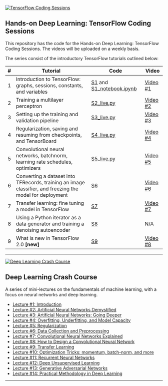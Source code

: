 <a href="#"><img src="https://raw.githubusercontent.com/isikdogan/deep_learning_tutorials/master/img/tfcs_github.png" alt="TensorFlow Coding Sessions"></a>

## Hands-on Deep Learning: TensorFlow Coding Sessions

This repository has the code for the Hands-on Deep Learning: TensorFlow Coding Sessions. The videos will be uploaded on a weekly basis.

The series consist of the introductory TensorFlow tutorials outlined below:

| # | Tutorial                                                             | Code | Video            |
|-|------------------------------------------------------------------------|------|------------------|
|1| Introduction to TensorFlow: graphs, sessions, constants, and variables |[S1](S1/) and [S1_notebook.ipynb](S1/S1_notebook.ipynb)| [Video #1](https://youtu.be/1KzJbIFnVTE) |
|2| Training a multilayer perceptron                                       |[S2_live.py](S2_live.py)| [Video #2](https://youtu.be/b7ykcBzz9wo) |
|3| Setting up the training and validation pipeline                        |[S3_live.py](S3_live.py)| [Video #3](https://youtu.be/l_ZvxKBToWs) |
|4| Regularization, saving and resuming from checkpoints, and TensorBoard  |[S4_live.py](S4_live.py)| [Video #4](https://youtu.be/ni9FZtF_gLs) |
|5| Convolutional neural networks, batchnorm, learning rate schedules, optimizers|[S5_live.py](S5_live.py)| [Video #5](https://youtu.be/ULX1nWPAJbM) |
|6| Converting a dataset into TFRecords, training an image classifier, and freezing the model for deployment|[S6](S6/)| [Video #6](https://youtu.be/tzKqjPdAf8M) |
|7| Transfer learning: fine tuning a model in TensorFlow                   |[S7](S7/)| [Video #7](https://youtu.be/jccBP_uA98k) |
|8| Using a Python iterator as a data generator and training a denoising autoencoder  |[S8](S8/)| N/A |
|9| What is new in TensorFlow 2.0 **[new]**                   |[S9](S9/)| [Video #8](https://youtu.be/GI_QVLNCgPo) |

---

<a href="https://www.youtube.com/watch?v=nmnaO6esC7c&list=PLWKotBjTDoLj3rXBL-nEIPRN9V3a9Cx07"><img src="https://raw.githubusercontent.com/isikdogan/deep_learning_tutorials/master/img/dlcc_github.jpg" alt="Deep Learning Crash Course"></a>

## Deep Learning Crash Course

A series of mini-lectures on the fundamentals of machine learning, with a focus on neural networks and deep learning.

* [Lecture #1: Introduction](https://youtu.be/nmnaO6esC7c)
* [Lecture #2: Artificial Neural Networks Demystified](https://youtu.be/oS5fz_mHVz0)
* [Lecture #3: Artificial Neural Networks: Going Deeper](https://youtu.be/_XPkAxm0Yx0)
* [Lecture #4: Overfitting, Underfitting, and Model Capacity](https://youtu.be/ms-Ooh9mjiE)
* [Lecture #5: Regularization](https://youtu.be/NRCZJUviZN0)
* [Lecture #6: Data Collection and Preprocessing](https://youtu.be/dAg-_gzFo14)
* [Lecture #7: Convolutional Neural Networks Explained](https://youtu.be/-I0lry5ceDs)
* [Lecture #8: How to Design a Convolutional Neural Network](https://youtu.be/fTw3K8D5xDs)
* [Lecture #9: Transfer Learning](https://youtu.be/_2EHcpg52uU)
* [Lecture #10: Optimization Tricks: momentum, batch-norm, and more](https://youtu.be/kK8-jCCR4is)
* [Lecture #11: Recurrent Neural Networks](https://youtu.be/k97Jrg_4tFA)
* [Lecture #12: Deep Unsupervised Learning](https://youtu.be/P8_W5Wc4zeg)
* [Lecture #13: Generative Adversarial Networks](https://youtu.be/7tFBoxex4JE)
* [Lecture #14: Practical Methodology in Deep Learning](https://youtu.be/9Sl_t_GxX6w)

---
